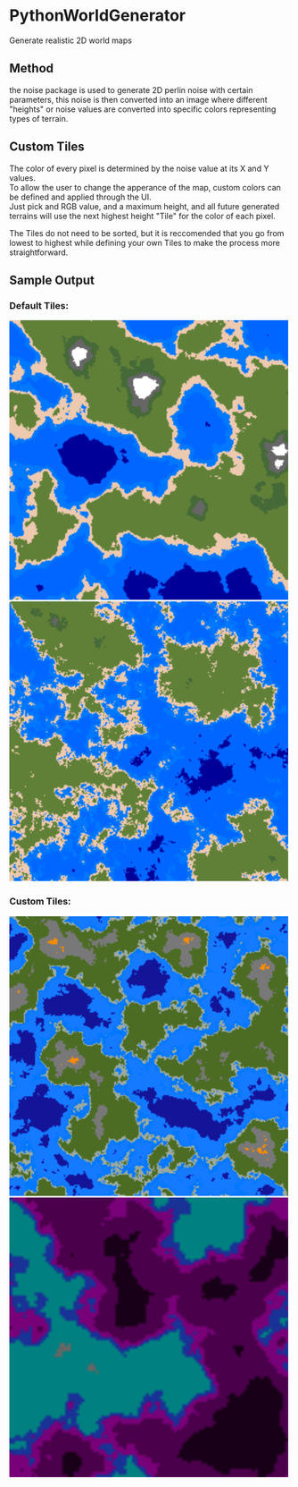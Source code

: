# PythonWorldGenerator
Generate realistic 2D world maps

## Method
the noise package is used to generate 2D perlin noise with certain parameters, this noise is then converted into an image where different "heights" or noise values are converted into specific colors representing types of terrain.  

## Custom Tiles
The color of every pixel is determined by the noise value at its X and Y values.  
To allow the user to change the apperance of the map, custom colors can be defined and applied through the UI.  
Just pick and RGB value, and a maximum height, and all future generated terrains will use the next highest height "Tile" for the color of each pixel.  
  
The Tiles do not need to be sorted, but it is reccomended that you go from lowest to highest while defining your own Tiles to make the process more straightforward. 


## Sample Output

### Default Tiles:

<img src="output/sample1.png" height="500" width="500">

<img src="output/sample2.png" height="500" width="500">

### Custom Tiles:

<img src="output/sample4.png" height="500" width="500">
<img src="output/sample3.png" height="500" width="500">
